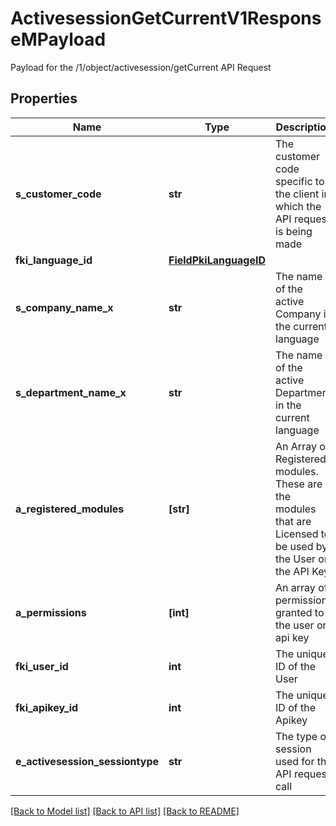 # ActivesessionGetCurrentV1ResponseMPayload

Payload for the /1/object/activesession/getCurrent API Request

## Properties
Name | Type | Description | Notes
------------ | ------------- | ------------- | -------------
**s_customer_code** | **str** | The customer code specific to the client in which the API request is being made | 
**fki_language_id** | [**FieldPkiLanguageID**](FieldPkiLanguageID.md) |  | 
**s_company_name_x** | **str** | The name of the active Company in the current language | 
**s_department_name_x** | **str** | The name of the active Department in the current language | 
**a_registered_modules** | **[str]** | An Array of Registered modules.  These are the modules that are Licensed to be used by the User or the API Key. | 
**a_permissions** | **[int]** | An array of permissions granted to the user or api key | 
**fki_user_id** | **int** | The unique ID of the User | 
**fki_apikey_id** | **int** | The unique ID of the Apikey | 
**e_activesession_sessiontype** | **str** | The type of session used for the API request call | defaults to "Normal"

[[Back to Model list]](../README.md#documentation-for-models) [[Back to API list]](../README.md#documentation-for-api-endpoints) [[Back to README]](../README.md)


